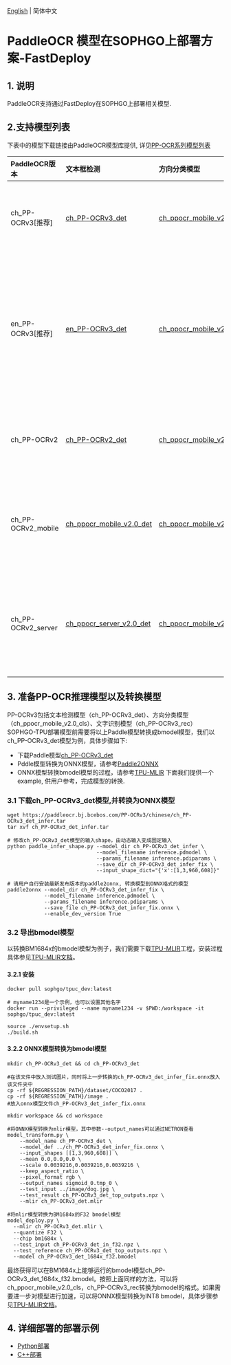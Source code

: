 [English](README.md) | 简体中文

# PaddleOCR 模型在SOPHGO上部署方案-FastDeploy

## 1. 说明  
PaddleOCR支持通过FastDeploy在SOPHGO上部署相关模型.

## 2.支持模型列表

下表中的模型下载链接由PaddleOCR模型库提供, 详见[PP-OCR系列模型列表](https://github.com/PaddlePaddle/PaddleOCR/blob/release/2.6/doc/doc_ch/models_list.md)

| PaddleOCR版本 | 文本框检测 | 方向分类模型 | 文字识别 |字典文件| 说明 |
|:----|:----|:----|:----|:----|:--------|
| ch_PP-OCRv3[推荐] |[ch_PP-OCRv3_det](https://paddleocr.bj.bcebos.com/PP-OCRv3/chinese/ch_PP-OCRv3_det_infer.tar) | [ch_ppocr_mobile_v2.0_cls](https://paddleocr.bj.bcebos.com/dygraph_v2.0/ch/ch_ppocr_mobile_v2.0_cls_infer.tar) | [ch_PP-OCRv3_rec](https://paddleocr.bj.bcebos.com/PP-OCRv3/chinese/ch_PP-OCRv3_rec_infer.tar) | [ppocr_keys_v1.txt](https://bj.bcebos.com/paddlehub/fastdeploy/ppocr_keys_v1.txt) | OCRv3系列原始超轻量模型，支持中英文、多语种文本检测 |
| en_PP-OCRv3[推荐] |[en_PP-OCRv3_det](https://paddleocr.bj.bcebos.com/PP-OCRv3/english/en_PP-OCRv3_det_infer.tar) | [ch_ppocr_mobile_v2.0_cls](https://paddleocr.bj.bcebos.com/dygraph_v2.0/ch/ch_ppocr_mobile_v2.0_cls_infer.tar) | [en_PP-OCRv3_rec](https://paddleocr.bj.bcebos.com/PP-OCRv3/english/en_PP-OCRv3_rec_infer.tar) | [en_dict.txt](https://bj.bcebos.com/paddlehub/fastdeploy/en_dict.txt) | OCRv3系列原始超轻量模型，支持英文与数字识别，除检测模型和识别模型的训练数据与中文模型不同以外，无其他区别 |
| ch_PP-OCRv2 |[ch_PP-OCRv2_det](https://paddleocr.bj.bcebos.com/PP-OCRv2/chinese/ch_PP-OCRv2_det_infer.tar) | [ch_ppocr_mobile_v2.0_cls](https://paddleocr.bj.bcebos.com/dygraph_v2.0/ch/ch_ppocr_mobile_v2.0_cls_infer.tar) | [ch_PP-OCRv2_rec](https://paddleocr.bj.bcebos.com/PP-OCRv2/chinese/ch_PP-OCRv2_rec_infer.tar) | [ppocr_keys_v1.txt](https://bj.bcebos.com/paddlehub/fastdeploy/ppocr_keys_v1.txt) | OCRv2系列原始超轻量模型，支持中英文、多语种文本检测 |
| ch_PP-OCRv2_mobile |[ch_ppocr_mobile_v2.0_det](https://paddleocr.bj.bcebos.com/dygraph_v2.0/ch/ch_ppocr_mobile_v2.0_det_infer.tar) | [ch_ppocr_mobile_v2.0_cls](https://paddleocr.bj.bcebos.com/dygraph_v2.0/ch/ch_ppocr_mobile_v2.0_cls_infer.tar) | [ch_ppocr_mobile_v2.0_rec](https://paddleocr.bj.bcebos.com/dygraph_v2.0/ch/ch_ppocr_mobile_v2.0_rec_infer.tar) | [ppocr_keys_v1.txt](https://bj.bcebos.com/paddlehub/fastdeploy/ppocr_keys_v1.txt) | OCRv2系列原始超轻量模型，支持中英文、多语种文本检测,比PPOCRv2更加轻量 |
| ch_PP-OCRv2_server |[ch_ppocr_server_v2.0_det](https://paddleocr.bj.bcebos.com/dygraph_v2.0/ch/ch_ppocr_server_v2.0_det_infer.tar) | [ch_ppocr_mobile_v2.0_cls](https://paddleocr.bj.bcebos.com/dygraph_v2.0/ch/ch_ppocr_mobile_v2.0_cls_infer.tar) | [ch_ppocr_server_v2.0_rec](https://paddleocr.bj.bcebos.com/dygraph_v2.0/ch/ch_ppocr_server_v2.0_rec_infer.tar) |[ppocr_keys_v1.txt](https://bj.bcebos.com/paddlehub/fastdeploy/ppocr_keys_v1.txt) | OCRv2服务器系列模型, 支持中英文、多语种文本检测，比超轻量模型更大，但效果更好|

## 3. 准备PP-OCR推理模型以及转换模型

PP-OCRv3包括文本检测模型（ch_PP-OCRv3_det）、方向分类模型（ch_ppocr_mobile_v2.0_cls）、文字识别模型（ch_PP-OCRv3_rec）  
SOPHGO-TPU部署模型前需要将以上Paddle模型转换成bmodel模型，我们以ch_PP-OCRv3_det模型为例，具体步骤如下:
- 下载Paddle模型[ch_PP-OCRv3_det](https://paddleocr.bj.bcebos.com/PP-OCRv3/chinese/ch_PP-OCRv3_det_infer.tar)
- Pddle模型转换为ONNX模型，请参考[Paddle2ONNX](https://github.com/PaddlePaddle/Paddle2ONNX)
- ONNX模型转换bmodel模型的过程，请参考[TPU-MLIR](https://github.com/sophgo/tpu-mlir)
下面我们提供一个example, 供用户参考，完成模型的转换.

### 3.1 下载ch_PP-OCRv3_det模型,并转换为ONNX模型
```shell
wget https://paddleocr.bj.bcebos.com/PP-OCRv3/chinese/ch_PP-OCRv3_det_infer.tar
tar xvf ch_PP-OCRv3_det_infer.tar

# 修改ch_PP-OCRv3_det模型的输入shape，由动态输入变成固定输入
python paddle_infer_shape.py --model_dir ch_PP-OCRv3_det_infer \
                             --model_filename inference.pdmodel \
                             --params_filename inference.pdiparams \
                             --save_dir ch_PP-OCRv3_det_infer_fix \
                             --input_shape_dict="{'x':[1,3,960,608]}"

# 请用户自行安装最新发布版本的paddle2onnx, 转换模型到ONNX格式的模型
paddle2onnx --model_dir ch_PP-OCRv3_det_infer_fix \
            --model_filename inference.pdmodel \
            --params_filename inference.pdiparams \
            --save_file ch_PP-OCRv3_det_infer_fix.onnx \
            --enable_dev_version True
```

### 3.2 导出bmodel模型

以转换BM1684x的bmodel模型为例子，我们需要下载[TPU-MLIR](https://github.com/sophgo/tpu-mlir)工程，安装过程具体参见[TPU-MLIR文档](https://github.com/sophgo/tpu-mlir/blob/master/README.md)。
#### 3.2.1    安装
``` shell
docker pull sophgo/tpuc_dev:latest

# myname1234是一个示例，也可以设置其他名字
docker run --privileged --name myname1234 -v $PWD:/workspace -it sophgo/tpuc_dev:latest

source ./envsetup.sh
./build.sh
```

#### 3.2.2    ONNX模型转换为bmodel模型
``` shell
mkdir ch_PP-OCRv3_det && cd ch_PP-OCRv3_det

#在该文件中放入测试图片，同时将上一步转换的ch_PP-OCRv3_det_infer_fix.onnx放入该文件夹中
cp -rf ${REGRESSION_PATH}/dataset/COCO2017 .
cp -rf ${REGRESSION_PATH}/image .
#放入onnx模型文件ch_PP-OCRv3_det_infer_fix.onnx

mkdir workspace && cd workspace

#将ONNX模型转换为mlir模型，其中参数--output_names可以通过NETRON查看
model_transform.py \
    --model_name ch_PP-OCRv3_det \
    --model_def ../ch_PP-OCRv3_det_infer_fix.onnx \
    --input_shapes [[1,3,960,608]] \
    --mean 0.0,0.0,0.0 \
    --scale 0.0039216,0.0039216,0.0039216 \
    --keep_aspect_ratio \
    --pixel_format rgb \
    --output_names sigmoid_0.tmp_0 \
    --test_input ../image/dog.jpg \
    --test_result ch_PP-OCRv3_det_top_outputs.npz \
    --mlir ch_PP-OCRv3_det.mlir

#将mlir模型转换为BM1684x的F32 bmodel模型
model_deploy.py \
  --mlir ch_PP-OCRv3_det.mlir \
  --quantize F32 \
  --chip bm1684x \
  --test_input ch_PP-OCRv3_det_in_f32.npz \
  --test_reference ch_PP-OCRv3_det_top_outputs.npz \
  --model ch_PP-OCRv3_det_1684x_f32.bmodel
```
最终获得可以在BM1684x上能够运行的bmodel模型ch_PP-OCRv3_det_1684x_f32.bmodel。按照上面同样的方法，可以将ch_ppocr_mobile_v2.0_cls，ch_PP-OCRv3_rec转换为bmodel的格式。如果需要进一步对模型进行加速，可以将ONNX模型转换为INT8 bmodel，具体步骤参见[TPU-MLIR文档](https://github.com/sophgo/tpu-mlir/blob/master/README.md)。


## 4. 详细部署的部署示例  
- [Python部署](python)
- [C++部署](cpp)
